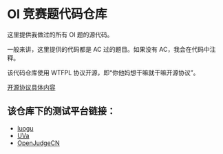 # OI 竞赛题代码仓库

这里提供我做过的所有 OI 题的源代码。

一般来讲，这里提供的代码都是 AC 过的题目。如果没有 AC，我会在代码中注释。

该代码仓库使用 WTFPL 协议开源，即“你他妈想干嘛就干嘛开源协议”。

[开源协议具体内容](http://www.wtfpl.net/about/)

## 该仓库下的测试平台链接：
- [luogu](https://www.luogu.org/)
- [UVa](https://uva.onlinejudge.org/)
- [OpenJudgeCN](http://openjudge.cn/)